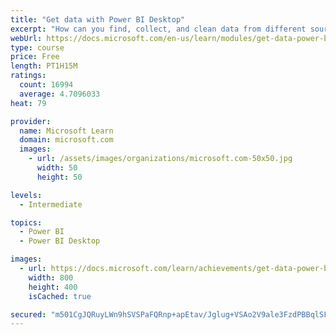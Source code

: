 ```yaml
---
title: "Get data with Power BI Desktop"
excerpt: "How can you find, collect, and clean data from different sources? Power BI is a tool for making sense of your data. You will learn tricks to make data-gathering easier."
webUrl: https://docs.microsoft.com/en-us/learn/modules/get-data-power-bi/
type: course
price: Free
length: PT1H15M
ratings:
  count: 16994
  average: 4.7096033
heat: 79

provider:
  name: Microsoft Learn
  domain: microsoft.com
  images:
    - url: /assets/images/organizations/microsoft.com-50x50.jpg
      width: 50
      height: 50

levels:
  - Intermediate

topics:
  - Power BI
  - Power BI Desktop

images:
  - url: https://docs.microsoft.com/learn/achievements/get-data-power-bi-desktop-social.png
    width: 800
    height: 400
    isCached: true

secured: "m501CgJQRuyLWn9hSVSPaFQRnp+apEtav/Jglug+VSAo2V9ale3FzdPBBqlSFNGVJ6mzOy5wsxptI6jmp88a5GXfjYr9me+71q8r9UssrP36HQKwGMPLDjJO+pfc8G2TS0C89TSTnUuv8ovV0n+azZz4xVfozUGqq9Tvaxcs29MZLQdFAIeNrB8shjfRZre67sCahEBH2XSEi0DmeCAnko+iHkKEfNsdB/v/3tsUV4scCTbNP/OfBPaiQ6AXGBc6/gAvl0Bm3Qsg+w6ZshnbDCaQ3w8Cp9iVzAdGn0gnDTb/ed3Su8g5NwCFh+8ro9isjaUqAEby/STiBAyZ3h4MxBayhj6DtUTL3s/EbuDSkdaDRtfkPMHGs5yAPg4I3nqymJTIh8AmK3UElN4ZOeIj5UWkGMPIyAY5DOoxRf11FVm2dEvIYH6bbQ3HQEWfh5c5;trtR0NlkVPi64mPa+UlD9w=="
---
```


